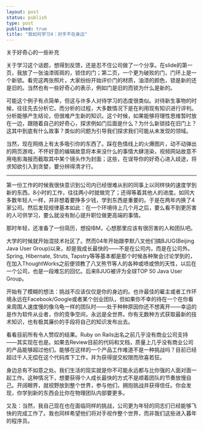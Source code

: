 ```yaml
--- 
layout: post
status: publish
type: post
published: true
title: "我如何学习4：对手不在身边"
---
```


关于好奇心的一些补充

关于学习这个话题，想得到反馈，还是忍不住公司做了一个分享。在slide的第一页，我放了一张油漆斑斑的，锁住的门；第二页，一个更为破败的门，门环上是一个新锁。看完这两张照片，大家纷纷开始评价门的材质，油漆的颜色，锁是新的还是旧的。当然也有一些好奇心的表示，例如门是旧的而锁为什么是新的。

可能这个例子有点简单，但这与许多人对待学习的态度很类似。对待新生事物的时候，往往先去分析它。而分析的过程，大多数情况下是在利用现有知识进行评判。分析能够产生结论，但很难产生新的知识。这个时候，如果能够将理性思维暂时放在一边，跟随着自己的好奇心，探求例如门后面是什么？为什么新锁挂在旧门上？这其中到底有什么故事？类似的问题为引导我们探求我们可能从未发现的领域。

当然，现在网络上有太多吸引你的东西了。踩在色情线上的火爆图片，动不动弹出的网页游戏，不怀好意的编辑故意将本来没什么的事情大肆渲染，视频网站故意不用电影海报而截取其中某个镜头作为封面；这些，在误导你的好奇心进入歧途，将求知欲引入到贪婪，要分辨得清才行。

***

第一份工作的时候我很快意识到公司内已经很难从别的同事上以同样快的速度学到新的东西。8小时的工作，往往两小时就做完了；还得等着其他人的进度。如同大多数年轻人一样，并非想着要挣多少钱，学到东西是重要的。于是在两年内换了4家公司。然后发现规律基本如此：在一个环境待上几个月之后，要么看不到更厉害的人可供学习，要么就没有耐心提升职位做更高端的事情。

那时年轻，还准备了一份简历，想投IBM，心想那里应该有很厉害的人和团队吧。

大学的时候就开始混技术社区了。然而04年开始跟李默八叉他们搞BJUG(Beijing Java User Group)以来，却是我成长最快的——不是在公司内，而是在公司外。Spring, Hibernate, Struts, Tapstry等等基本都是那个时候各种聚会讨论学到的，在加入ThoughtWorks之前便领教了八叉熊节等人的各种或喷或愤的天性，以后在一个公司，也是一段难忘的回忆。后来BJUG被评为全球TOP 50 Java User Group。

开始有了模糊的想法：挑战不应该仅仅是你的身边的。也许最佳的雇主或者工作环境永远在Facebook/Google或者某个创业团队，但如果你不幸的待在一个在你看来周围人速度慢的像乌龟一样的团队时——处于种种原因你还不想离开——幸运的是作为软件从业者，你的竞争空间，永远是全世界。你有无数种方式获取最新的技术知识，也有极其廉价的手段将自己的知识发布出去。

看看目前所有令人赞叹的结果。Ruby on Rails出名之前几乎没有商业公司支持——其实现在也是。如果去Review目前的代码和文档，质量上几乎没有商业公司的产品能够超过他们。能够在这样的一个产品工作难道不是一种挑战吗？目前已经超过千人无偿在这个代码库下工作，并为获得提交权限而欣喜若狂。

身边总有不如意之处。我们生活的现实就是你不可能永远都与比你强的人面对面一起工作。这种情况下，想要获得个人成长最快的方式不是顺着团队的节奏放慢自己。开阔眼界，就视野放到整个世界，参与他们，拥抱挑战并获得信任。你会发现，你学到新的东西会比你在物理团队内部要更多。

又及：当然，我自己现在也在面临同样的挑战，公司更为年轻的同志们已经能够飞快的完成工作了。我也同样希望他们将对手视作整个世界，而非我们这些进入暮年的程序员。
